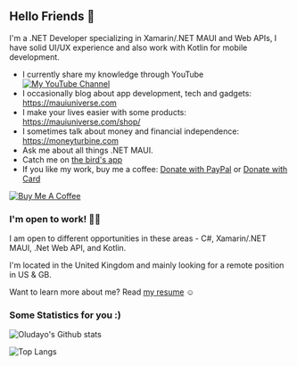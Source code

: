 ## Hello Friends 👋
I'm a .NET Developer specializing in Xamarin/.NET MAUI and Web APIs, I have solid UI/UX experience and also work with Kotlin for mobile development. 

- I currently share my knowledge through YouTube [![My YouTube Channel](https://img.shields.io/youtube/channel/subscribers/UCVwwehJC74qBhMhwFWJkwEQ?color=%23FF0000&label=Subscribe%20on%20YouTube&logo=youtube&style=flat-square)](https://www.youtube.com/oludayoalli)
- I occasionally blog about app development, tech and gadgets: https://mauiuniverse.com
- I make your lives easier with some products: https://mauiuniverse.com/shop/
- I sometimes talk about money and financial independence: https://moneyturbine.com
- Ask me about all things .NET MAUI.
- Catch me on [the bird's app](https://twitter.com/oludayoalli)
- If you like my work, buy me a coffee: [Donate with PayPal](https://paypal.me/soludayo) or [Donate with Card](https://buy.stripe.com/5kA8yM40KgObeHe3cc)

[![Buy Me A Coffee](https://ik.imagekit.io/VladislavAntonyuk/vladislavantonyuk/misc/bmc-button.png)](https://buy.stripe.com/5kA8yM40KgObeHe3cc)

### I'm open to work! 🧑‍💻
I am open to different opportunities in these areas - C#, Xamarin/.NET MAUI, .Net Web API, and Kotlin.

I'm located in the United Kingdom and mainly looking for a remote position in US & GB.

Want to learn more about me? Read [my resume](https://github.com/devcrux/devcrux/blob/master/Oludayo%20Alli%20Resume.pdf) ☺️

### Some Statistics for you :)
![Oludayo's Github stats](https://github-readme-stats.vercel.app/api?username=devcrux&show_icons=true&title_color=fff&icon_color=79ff97&text_color=9f9f9f&bg_color=151515)

![Top Langs](https://github-readme-stats-peach-kappa-40.vercel.app/api/top-langs/?username=devcrux&title_color=fff&icon_color=79ff97&text_color=9f9f9f&bg_color=151515)
